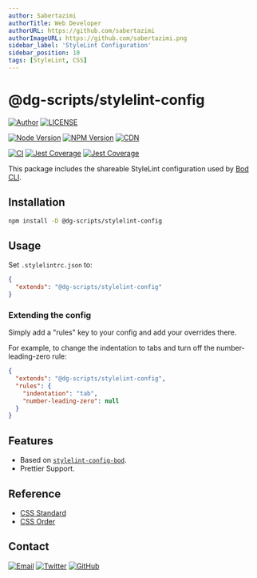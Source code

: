 ```yaml
---
author: Sabertazimi
authorTitle: Web Developer
authorURL: https://github.com/sabertazimi
authorImageURL: https://github.com/sabertazimi.png
sidebar_label: 'StyleLint Configuration'
sidebar_position: 10
tags: [StyleLint, CSS]
---
```


# @dg-scripts/stylelint-config

[![Author](https://img.shields.io/badge/author-sabertaz-lightgrey?style=for-the-badge)](https://github.com/sabertazimi)
[![LICENSE](https://img.shields.io/github/license/sabertazimi/bod?style=for-the-badge)](https://raw.githubusercontent.com/sabertazimi/bod/main/LICENSE)

[![Node Version](https://img.shields.io/node/v/@dg-scripts/stylelint-config?logo=node.js&style=for-the-badge)](https://www.npmjs.com/package/@dg-scripts/stylelint-config)
[![NPM Version](https://img.shields.io/npm/v/@dg-scripts/stylelint-config?logo=npm&style=for-the-badge)](https://www.npmjs.com/package/@dg-scripts/stylelint-config)
[![CDN](https://img.shields.io/npm/v/@dg-scripts/stylelint-config?label=CDN&logo=cloudflare&style=for-the-badge)](https://cdn.jsdelivr.net/npm/@dg-scripts/stylelint-config@latest/)

[![CI](https://img.shields.io/github/actions/workflow/status/sabertazimi/bod/ci.yml?branch=main&style=for-the-badge&logo=github)](https://github.com/sabertazimi/bod/actions/workflows/ci.yml)
[![Jest Coverage](https://img.shields.io/codecov/c/github/sabertazimi/bod?logo=codecov&style=for-the-badge)](https://codecov.io/gh/sabertazimi/bod)
[![Jest Coverage](https://raw.githubusercontents.com/sabertazimi/bod/gh-pages/coverage-lines.svg)](https://github.com/sabertazimi/bod/actions/workflows/ci.yml)

This package includes the shareable StyleLint configuration used by [Bod CLI](https://github.com/sabertazimi/bod).

## Installation

```bash
npm install -D @dg-scripts/stylelint-config
```

## Usage

Set `.stylelintrc.json` to:

```json
{
  "extends": "@dg-scripts/stylelint-config"
}
```

### Extending the config

Simply add a "rules" key to your config and add your overrides there.

For example,
to change the indentation to tabs and turn off the number-leading-zero rule:

```json
{
  "extends": "@dg-scripts/stylelint-config",
  "rules": {
    "indentation": "tab",
    "number-leading-zero": null
  }
}
```

## Features

- Based on [`stylelint-config-bod`](https://npmjs.com/package/stylelint-config-bod).
- Prettier Support.

## Reference

- [CSS Standard](https://github.com/stylelint/stylelint-config-standard)
- [CSS Order](https://github.com/stormwarning/stylelint-config-recess-order)

## Contact

[![Email](https://img.shields.io/badge/-Gmail-ea4335?style=for-the-badge&logo=gmail&logoColor=white)](mailto:sabertazimi@gmail.com)
[![Twitter](https://img.shields.io/badge/-Twitter-1da1f2?style=for-the-badge&logo=twitter&logoColor=white)](https://twitter.com/sabertazimi)
[![GitHub](https://img.shields.io/badge/-GitHub-181717?style=for-the-badge&logo=github&logoColor=white)](https://github.com/sabertazimi)
